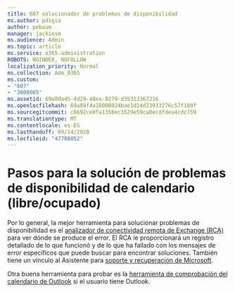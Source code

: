 ```yaml
---
title: 607 solucionador de problemas de disponibilidad
ms.author: pdigia
author: pebaum
manager: jackiesm
ms.audience: Admin
ms.topic: article
ms.service: o365-administration
ROBOTS: NOINDEX, NOFOLLOW
localization_priority: Normal
ms.collection: Adm_O365
ms.custom:
- "607"
- "3800005"
ms.assetid: 69e8da45-4d29-48ea-8279-d35313367216
ms.openlocfilehash: 69a89f4a18008024bae1d24d23933276c57f189f
ms.sourcegitcommit: c6692ce0fa1358ec3529e59ca0ecdfdea4cdc759
ms.translationtype: MT
ms.contentlocale: es-ES
ms.lasthandoff: 09/14/2020
ms.locfileid: "47708052"
---
```

# <a name="troubleshooting-steps-for-calendar-availability-freebusy"></a>Pasos para la solución de problemas de disponibilidad de calendario (libre/ocupado)

Por lo general, la mejor herramienta para solucionar problemas de disponibilidad es el [analizador de conectividad remota de Exchange (RCA)](https://testconnectivity.microsoft.com/Default.aspx?testId=freeBusy) para ver dónde se produce el error. El RCA le proporcionará un registro detallado de lo que funcionó y de lo que ha fallado con los mensajes de error específicos que puede buscar para encontrar soluciones. También tiene un vínculo al Asistente para [soporte y recuperación de Microsoft](https://diagnostics.office.com/).

Otra buena herramienta para probar es la [herramienta de comprobación del calendario de Outlook](https://www.microsoft.com/download/details.aspx?id=28786) si el usuario tiene Outlook.
